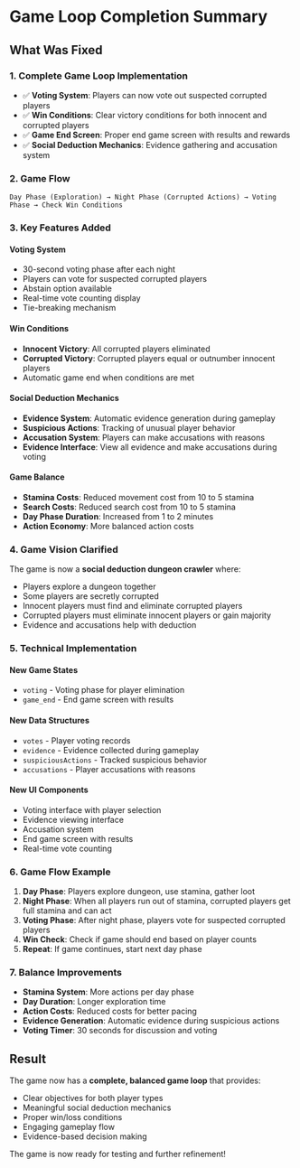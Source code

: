 # Game Loop Completion Summary

## What Was Fixed

### 1. **Complete Game Loop Implementation**
- ✅ **Voting System**: Players can now vote out suspected corrupted players
- ✅ **Win Conditions**: Clear victory conditions for both innocent and corrupted players
- ✅ **Game End Screen**: Proper end game screen with results and rewards
- ✅ **Social Deduction Mechanics**: Evidence gathering and accusation system

### 2. **Game Flow**
```
Day Phase (Exploration) → Night Phase (Corrupted Actions) → Voting Phase → Check Win Conditions
```

### 3. **Key Features Added**

#### Voting System
- 30-second voting phase after each night
- Players can vote for suspected corrupted players
- Abstain option available
- Real-time vote counting display
- Tie-breaking mechanism

#### Win Conditions
- **Innocent Victory**: All corrupted players eliminated
- **Corrupted Victory**: Corrupted players equal or outnumber innocent players
- Automatic game end when conditions are met

#### Social Deduction Mechanics
- **Evidence System**: Automatic evidence generation during gameplay
- **Suspicious Actions**: Tracking of unusual player behavior
- **Accusation System**: Players can make accusations with reasons
- **Evidence Interface**: View all evidence and make accusations during voting

#### Game Balance
- **Stamina Costs**: Reduced movement cost from 10 to 5 stamina
- **Search Costs**: Reduced search cost from 10 to 5 stamina
- **Day Phase Duration**: Increased from 1 to 2 minutes
- **Action Economy**: More balanced action costs

### 4. **Game Vision Clarified**

The game is now a **social deduction dungeon crawler** where:
- Players explore a dungeon together
- Some players are secretly corrupted
- Innocent players must find and eliminate corrupted players
- Corrupted players must eliminate innocent players or gain majority
- Evidence and accusations help with deduction

### 5. **Technical Implementation**

#### New Game States
- `voting` - Voting phase for player elimination
- `game_end` - End game screen with results

#### New Data Structures
- `votes` - Player voting records
- `evidence` - Evidence collected during gameplay
- `suspiciousActions` - Tracked suspicious behavior
- `accusations` - Player accusations with reasons

#### New UI Components
- Voting interface with player selection
- Evidence viewing interface
- Accusation system
- End game screen with results
- Real-time vote counting

### 6. **Game Flow Example**

1. **Day Phase**: Players explore dungeon, use stamina, gather loot
2. **Night Phase**: When all players run out of stamina, corrupted players get full stamina and can act
3. **Voting Phase**: After night phase, players vote for suspected corrupted players
4. **Win Check**: Check if game should end based on player counts
5. **Repeat**: If game continues, start next day phase

### 7. **Balance Improvements**

- **Stamina System**: More actions per day phase
- **Day Duration**: Longer exploration time
- **Action Costs**: Reduced costs for better pacing
- **Evidence Generation**: Automatic evidence during suspicious actions
- **Voting Timer**: 30 seconds for discussion and voting

## Result

The game now has a **complete, balanced game loop** that provides:
- Clear objectives for both player types
- Meaningful social deduction mechanics
- Proper win/loss conditions
- Engaging gameplay flow
- Evidence-based decision making

The game is now ready for testing and further refinement!
